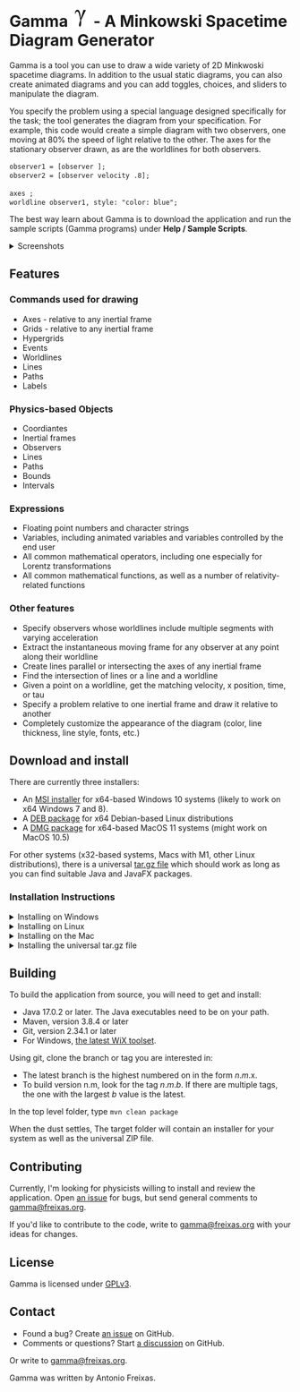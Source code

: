 # Gamma ![Gamma Symbol](../src/main/icons/gamma-icon-32x32.png) - A Minkowski Spacetime Diagram Generator 

Gamma is a  tool you can use to draw a wide variety of 2D Minkwoski spacetime diagrams.
In addition to the usual static diagrams, you can also create animated diagrams and
you can add toggles, choices, and sliders to manipulate the diagram.

You specify the problem using a special language designed specifically for the
task; the tool generates the diagram from your specification. For example, this 
code would create a simple diagram with two observers, one moving at 80% the 
speed of light relative to the other. The axes for the stationary observer drawn,
as are the worldlines for both observers.

```
observer1 = [observer ];
observer2 = [observer velocity .8];

axes ;
worldline observer1, style: "color: blue";
```

The best way learn about Gamma is to download the application and run the sample
scripts (Gamma programs) under **Help / Sample Scripts**.

<details><summary>Screenshots</summary>

![Screenshot 1](../src/excluded/screenshots/img1.png)

![Screenshot 2](../src/excluded/screenshots/img2.png)

![Screenshot 3](../src/excluded/screenshots/img3.png)

![Screenshot 4](../src/excluded/screenshots/img4.png)
</details>

## Features

### Commands used for drawing 

 - Axes - relative to any inertial frame
 - Grids - relative to any inertial frame
 - Hypergrids
 - Events
 - Worldlines
 - Lines
 - Paths
 - Labels 

### Physics-based Objects

- Coordiantes
- Inertial frames
- Observers
- Lines
- Paths
- Bounds
- Intervals

### Expressions

- Floating point numbers and character strings
- Variables, including animated variables and variables controlled by the end user
- All common mathematical operators, including one especially for Lorentz transformations
- All common mathematical functions, as well as a number of relativity-related functions

### Other features

- Specify observers whose worldlines include multiple segments with varying acceleration
- Extract the instantaneous moving frame for any observer at any point along their worldline
- Create lines parallel or intersecting the axes of any inertial frame
- Find the intersection of lines or a line and a worldline
- Given a point on a worldline, get the matching velocity, x position, time, or tau
- Specify a problem relative to one inertial frame and draw it relative to another
- Completely customize the appearance of the diagram (color, line thickness, line style, fonts, etc.)

## Download and install

There are currently three installers:

- An [MSI installer](https://github.com/freixas/gamma/releases/download/1.0.0-alpha3/gamma-1.0.0.msi) for x64-based Windows 10 systems (likely to work on x64 Windows 7 and 8).
- A [DEB package](https://github.com/freixas/gamma/releases/download/1.0.0-alpha3/gamma_1.0.0-1_amd64.deb) for x64 Debian-based Linux distributions
- A [DMG package](https://github.com/freixas/gamma/releases/download/1.0.0-alpha3/gamma-1.0.0.dmg) for x64-based MacOS 11 systems (might work on MacOS 10.5)

For other systems (x32-based systems, Macs with M1, other Linux distributions), 
there is a universal [tar.gz file](https://github.com/freixas/gamma/releases/download/1.0.0-alpha3/gamma-1.0.0-alpha3.tar.gz) which should work as long as you can find
suitable Java and JavaFX packages. 

### Installation Instructions

<details><summary>Installing on Windows</summary>

- Download the file.
- In Explorer, double-click on the MSI file. Follow the prompts.

</details> 

<details><summary>Installing on Linux</summary>

- Download the file.
- In the Linux file manager, double-click on the DEB file. Follow the prompts.

Alternately, from a terminal window, type:

`sudo apt install <path-to-DEB-file>`

</details>

<details><summary>Installing on the Mac</summary>

- Download the file.
- In Finder, double-click on the DMG file. Follow the prompts and move the gamma icon into the Applications folder.

**IMPORTANT:** Because I am not willing to pay Apple $99/year to sign and notarize my open-source
software, the application will appear to install properly, but will complain about
being "damaged" and won't run.

To run the application, you will need to bring up a terminal window and enter
these commands:

```
cd /Applications
sudo xattr -r -d com.apple.quarantine gamma.app
```

</details>

<details><summary>Installing the universal tar.gz file</summary>

To install the universal tar.gz file, you will need to know how to:

- Enter DOS (Windows) or shell (Mac/Linux) commands.
- Define a persistent environment variable.
- Unpack a tar.gz file.
- Add a path to the PATH environment variable.

<details><summary>Install Java</summary>

Download and install Java JDK 17.0.2 (or later) from 

https://www.oracle.com/java/technologies/downloads

This is also called "Java SE Development Kit 17.0.2". The page includes a link
to installation instructions in the section on "Release Information".

There are also open source versions at https://jdk.java.net/17.
These versions don't include installers or even installation instructions.

To verify that Java is installed properly, type: 

`java --version` 

in a cmd.exe or terminal window. This should output something starting with 

`java version "17.0.2"`.

Make sure that the JAVA_HOME variable is set. Using a terminal window, enter:

  `echo %JAVA_HOME%` (Windows)

  `echo $JAVA_HOME` (Mac/Linux)

If this does not display path, set JAVA_HOME to the path where Java
was installed. On Windows, locate the top of the Java installation (usually
something like C:\Program Files\Java\<version>). Then, in a terminal window,
type:

`setx JAVA_HOME "C:\Program Files\Java\<version>"`

On Mac/Linux, use the "which" command in a terminal window to find the java
executable:

`which java`

Remove "/bin" from the path. This should be your JAVA_HOME value. You will need
to set it in whatever profile file you are using: ~/.bash_profile, ~/.profile,
or others. In this file, enter:

`JAVA_HOME="<path>"`

You may have to log out/in to make this effective.
</details>

<details><summary>Install JavaFX</summary>

Download and install JavaFX 17.0.2 [LTS] (or later) from

https://gluonhq.com/products/javafx/

(for Type, select SDK)

The download should be a ZIP file. You can place the javafx-sdk-17.0.2
folder anywhere.

You will need to create a JAVAFX_HOME environment variable. The JAVAFX_HOME path
should point to the top of the unpacked ZIP file.
</details>

<details><summary>Install Gamma</summary>

Unzip the Gamma installation package to any location. If you unpacked the file
into <some path>, then add `<some path>\app` (Windows) or `<some path>/app` (Mac/
Linux) to your PATH.
</details>

<details><summary>Running Gamma</summary>

To run Gamma from a terminal window, enter:

`gamma.bat` (Windows)
`gamma` (Mac/Linux)

You may be able to link the command to a desktop icon to make it more
convenient to run. You may still see a brief appearance of a terminal window.
</details>
</details>

## Building

To build the application from source, you will need to get and install:

- Java 17.0.2 or later. The Java executables need to be on your path.
- Maven, version 3.8.4 or later
- Git, version 2.34.1 or later
- For Windows, [the latest WiX toolset](https://wixtoolset.org/releases/).

Using git, clone the branch or tag you are interested in:

- The latest branch is the highest numbered on in the form _n_._m_.x.
- To build version n.m, look for the tag _n_._m_._b_. If there are multiple tags, the one with the largest _b_ value is the latest.

In the top level folder, type `mvn clean package`

When the dust settles, The target folder will contain an installer for your system
as well as the universal ZIP file.

## Contributing

Currently, I'm looking for physicists willing to install and review the 
application. Open [an issue](https://github.com/freixas/gamma/issues) for bugs, 
but send general comments to [gamma@freixas.org](mailto://gamma@freixas.org).

If you'd like to contribute to the code, write to [gamma@freixas.org](mailto://gamma@freixas.org)
with your ideas for changes.

## License

Gamma is licensed under [GPLv3](https://www.gnu.org/licenses/gpl-3.0.en.html). 

## Contact

- Found a bug? Create [an issue](https://github.com/freixas/gamma/issues) on GitHub.
- Comments or questions? Start [a discussion](https://github.com/freixas/gamma/discussions) on GitHub.

Or write to [gamma@freixas.org](mailto://gamma@freixas.org).

Gamma was written by Antonio Freixas.